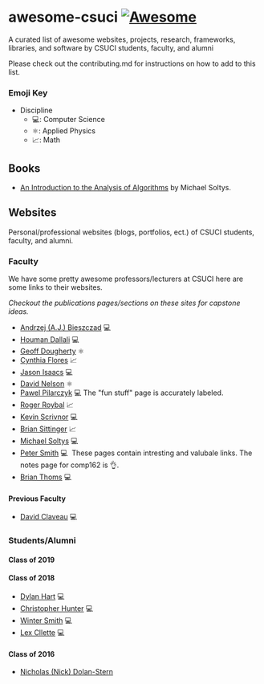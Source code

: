 # awesome-csuci [![Awesome](https://awesome.re/badge.svg)](https://awesome.re)
A curated list of awesome websites, projects, research, frameworks, libraries, and software by CSUCI students, faculty, and alumni

Please check out the contributing.md for instructions on how to add to this list.

### Emoji Key
 * Discipline
   - 💻: Computer Science
   - ⚛️: Applied Physics
   - 📈: Math
   
## Books
* [An Introduction to the Analysis of Algorithms](http://www.worldscientific.com/worldscibooks/10.1142/10875) by Michael Soltys.

## Websites
Personal/professional websites (blogs, portfolios, ect.) of CSUCI students, faculty, and alumni.

### Faculty
We have some pretty awesome professors/lecturers at CSUCI here are some links to their websites.

*Checkout the publications pages/sections on these sites for capstone ideas.*

* [Andrzej (A.J.) Bieszczad](http://ajb.cirainbow.csuci.edu/ajb/) 💻
* [Houman Dallali](http://www.hdallali.com) 💻
* [Geoff Dougherty](http://faculty.csuci.edu/geoff.dougherty/) ⚛️
* [Cynthia Flores](http://cynthia.cikeys.com) 📈
* [Jason Isaacs](http://isaacs.cs.csuci.edu) 💻
* [David Nelson](http://faculty.csuci.edu/david.nelson/) ⚛️
* [Pawel Pilarczyk](http://www.pawelpilarczyk.com) 💻
  The "fun stuff" page is accurately labeled.
* [Roger Roybal](http://faculty.csuci.edu/roger.roybal/) 📈
* [Kevin Scrivnor](http://scrivnor.cikeys.com)  💻
* [Brian Sittinger](http://faculty.csuci.edu/brian.sittinger/)  📈
* [Michael Soltys](http://soltys.cs.csuci.edu) 💻
* [Peter Smith](http://faculty.csuci.edu/peter.smith/) 💻
  These pages contain intresting and valubale links. The notes page for comp162 is 👌.
* [Brian Thoms](http://www.brianthoms.com) 💻

#### Previous Faculty
* [David Claveau](http://faculty.csuci.edu/David.Claveau/) 💻

### Students/Alumni

#### Class of 2019

#### Class of 2018
* [Dylan Hart](http://dylanh.art) 💻 
* [Christopher Hunter](http://crhntr.com) 💻 
* [Winter Smith](https://github.com/ImSummerJohnson) 💻 
* [Lex Cllette](https://github.com/lexcollette) 💻 

#### Class of 2016
* [Nicholas (Nick) Dolan-Stern](https://github.com/sirocknick)

